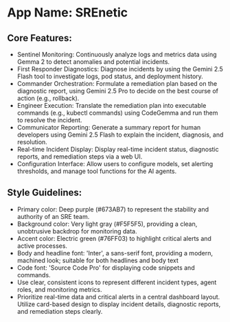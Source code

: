 # **App Name**: SREnetic

## Core Features:

- Sentinel Monitoring: Continuously analyze logs and metrics data using Gemma 2 to detect anomalies and potential incidents.
- First Responder Diagnostics: Diagnose incidents by using the Gemini 2.5 Flash tool to investigate logs, pod status, and deployment history.
- Commander Orchestration: Formulate a remediation plan based on the diagnostic report, using Gemini 2.5 Pro to decide on the best course of action (e.g., rollback).
- Engineer Execution: Translate the remediation plan into executable commands (e.g., kubectl commands) using CodeGemma and run them to resolve the incident.
- Communicator Reporting: Generate a summary report for human developers using Gemini 2.5 Flash to explain the incident, diagnosis, and resolution.
- Real-time Incident Display: Display real-time incident status, diagnostic reports, and remediation steps via a web UI.
- Configuration Interface: Allow users to configure models, set alerting thresholds, and manage tool functions for the AI agents.

## Style Guidelines:

- Primary color: Deep purple (#673AB7) to represent the stability and authority of an SRE team.
- Background color: Very light gray (#F5F5F5), providing a clean, unobtrusive backdrop for monitoring data.
- Accent color: Electric green (#76FF03) to highlight critical alerts and active processes.
- Body and headline font: 'Inter', a sans-serif font, providing a modern, machined look; suitable for both headlines and body text
- Code font: 'Source Code Pro' for displaying code snippets and commands.
- Use clear, consistent icons to represent different incident types, agent roles, and monitoring metrics.
- Prioritize real-time data and critical alerts in a central dashboard layout. Utilize card-based design to display incident details, diagnostic reports, and remediation steps clearly.